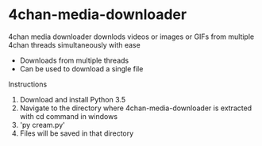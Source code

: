 # 4chan-media-downloader
4chan media downloader downlods videos or images or GIFs from multiple 4chan threads simultaneously with ease

* Downloads from multiple threads 
* Can be used to download a single file 

Instructions

1. Download and install Python 3.5 
2. Navigate to the directory where 4chan-media-downloader is extracted with cd command in windows
3. 'py cream.py'
4. Files will be saved in that directory
